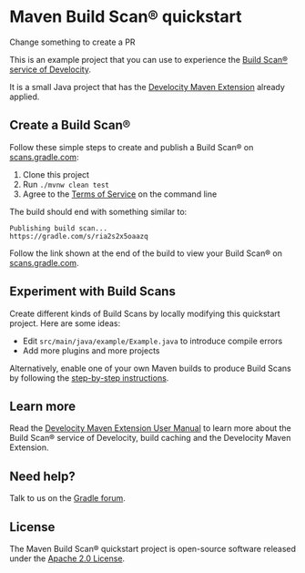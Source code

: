 # Maven Build Scan® quickstart

Change something to create a PR

This is an example project that you can use to experience the [Build Scan® service of Develocity][gradle.com].

It is a small Java project that has the [Develocity Maven Extension][manual] already applied.

## Create a Build Scan®

Follow these simple steps to create and publish a Build Scan® on [scans.gradle.com][scans.gradle.com]:

1. Clone this project
2. Run `./mvnw clean test`
3. Agree to the [Terms of Service][terms-of-service] on the command line

The build should end with something similar to:

    Publishing build scan...
    https://gradle.com/s/ria2s2x5oaazq

Follow the link shown at the end of the build to view your Build Scan® on [scans.gradle.com][scans.gradle.com].

## Experiment with Build Scans

Create different kinds of Build Scans by locally modifying this quickstart project. Here are some ideas:

- Edit `src/main/java/example/Example.java` to introduce compile errors
- Add more plugins and more projects

Alternatively, enable one of your own Maven builds to produce Build Scans by following the [step-by-step instructions](https://scans.gradle.com/#maven).

## Learn more

Read the [Develocity Maven Extension User Manual][manual] to learn more about the Build Scan® service of Develocity, build caching and the Develocity Maven Extension.

## Need help?

Talk to us on the [Gradle forum][gradle-forum].

## License

The Maven Build Scan® quickstart project is open-source software released under the [Apache 2.0 License][apache-license].

[apache-license]: https://www.apache.org/licenses/LICENSE-2.0.html
[manual]: https://docs.gradle.com/enterprise/maven-extension
[gradle.com]: https://www.gradle.com
[terms-of-service]: https://gradle.com/terms-of-service
[scans.gradle.com]: https://scans.gradle.com
[gradle-forum]: https://discuss.gradle.org/c/help-discuss/scans
